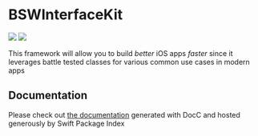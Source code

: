 # BSWInterfaceKit 

[![](https://img.shields.io/endpoint?url=https%3A%2F%2Fswiftpackageindex.com%2Fapi%2Fpackages%2Ftheleftbit%2FBSWInterfaceKit%2Fbadge%3Ftype%3Dswift-versions)](https://swiftpackageindex.com/theleftbit/BSWInterfaceKit)
[![](https://img.shields.io/endpoint?url=https%3A%2F%2Fswiftpackageindex.com%2Fapi%2Fpackages%2Ftheleftbit%2FBSWInterfaceKit%2Fbadge%3Ftype%3Dplatforms)](https://swiftpackageindex.com/theleftbit/BSWInterfaceKit)

This framework will allow you to build *better* iOS apps *faster* since it leverages battle tested classes for various common use cases in modern apps

## Documentation

Please check out [the documentation](https://swiftpackageindex.com/theleftbit/BSWInterfaceKit/documentation/) generated with DocC and hosted generously by Swift Package Index
